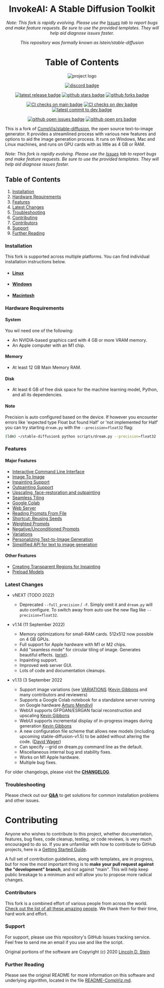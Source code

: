 <div align="center">

# InvokeAI: A Stable Diffusion Toolkit

_Note: This fork is rapidly evolving. Please use the
[Issues](https://github.com/invoke-ai/InvokeAI/issues) tab to
report bugs and make feature requests. Be sure to use the provided
templates. They will help aid diagnose issues faster._

_This repository was formally known as lstein/stable-diffusion_

# **Table of Contents**

![project logo](docs/assets/logo.png)

[![discord badge]][discord link]

[![latest release badge]][latest release link] [![github stars badge]][github stars link] [![github forks badge]][github forks link]

[![CI checks on main badge]][CI checks on main link] [![CI checks on dev badge]][CI checks on dev link] [![latest commit to dev badge]][latest commit to dev link]

[![github open issues badge]][github open issues link] [![github open prs badge]][github open prs link]

[CI checks on dev badge]: https://flat.badgen.net/github/checks/invoke-ai/InvokeAI/development?label=CI%20status%20on%20dev&cache=900&icon=github
[CI checks on dev link]: https://github.com/invoke-ai/InvokeAI/actions?query=branch%3Adevelopment
[CI checks on main badge]: https://flat.badgen.net/github/checks/invoke-ai/InvokeAI/main?label=CI%20status%20on%20main&cache=900&icon=github
[CI checks on main link]: https://github.com/invoke-ai/InvokeAI/actions/workflows/test-dream-conda.yml
[discord badge]: https://flat.badgen.net/discord/members/ZmtBAhwWhy?icon=discord
[discord link]: https://discord.gg/ZmtBAhwWhy
[github forks badge]: https://flat.badgen.net/github/forks/invoke-ai/InvokeAI?icon=github
[github forks link]: https://useful-forks.github.io/?repo=invoke-ai%2FInvokeAI
[github open issues badge]: https://flat.badgen.net/github/open-issues/invoke-ai/InvokeAI?icon=github
[github open issues link]: https://github.com/invoke-ai/InvokeAI/issues?q=is%3Aissue+is%3Aopen
[github open prs badge]: https://flat.badgen.net/github/open-prs/invoke-ai/InvokeAI?icon=github
[github open prs link]: https://github.com/invoke-ai/InvokeAI/pulls?q=is%3Apr+is%3Aopen
[github stars badge]: https://flat.badgen.net/github/stars/invoke-ai/InvokeAI?icon=github
[github stars link]: https://github.com/invoke-ai/InvokeAI/stargazers
[latest commit to dev badge]: https://flat.badgen.net/github/last-commit/invoke-ai/InvokeAI/development?icon=github&color=yellow&label=last%20dev%20commit&cache=900
[latest commit to dev link]: https://github.com/invoke-ai/InvokeAI/commits/development
[latest release badge]: https://flat.badgen.net/github/release/invoke-ai/InvokeAI/development?icon=github
[latest release link]: https://github.com/invoke-ai/InvokeAI/releases
</div>

This is a fork of [CompVis/stable-diffusion](https://github.com/CompVis/stable-diffusion), the open
source text-to-image generator. It provides a streamlined process with various new features and
options to aid the image generation process. It runs on Windows, Mac and Linux machines, and runs on
GPU cards with as little as 4 GB or RAM.

_Note: This fork is rapidly evolving. Please use the
[Issues](https://github.com/invoke-ai/InvokeAI/issues) tab to report bugs and make feature
requests. Be sure to use the provided templates. They will help aid diagnose issues faster._

## Table of Contents

1. [Installation](#installation)
2. [Hardware Requirements](#hardware-requirements)
3. [Features](#features)
4. [Latest Changes](#latest-changes)
5. [Troubleshooting](#troubleshooting)
6. [Contributing](#contributing)
7. [Contributors](#contributors)
8. [Support](#support)
9. [Further Reading](#further-reading)

### Installation

This fork is supported across multiple platforms. You can find individual installation instructions
below.

- #### [Linux](docs/installation/INSTALL_LINUX.md)

- #### [Windows](docs/installation/INSTALL_WINDOWS.md)

- #### [Macintosh](docs/installation/INSTALL_MAC.md)

### Hardware Requirements

#### System

You wil need one of the following:

- An NVIDIA-based graphics card with 4 GB or more VRAM memory.
- An Apple computer with an M1 chip.

#### Memory

- At least 12 GB Main Memory RAM.

#### Disk

- At least 6 GB of free disk space for the machine learning model, Python, and all its dependencies.

#### Note

Precision is auto configured based on the device. If however you encounter
errors like 'expected type Float but found Half' or 'not implemented for Half'
you can try starting `dream.py` with the `--precision=float32` flag:

```bash
(ldm) ~/stable-diffusion$ python scripts/dream.py --precision=float32
```

### Features

#### Major Features

- [Interactive Command Line Interface](docs/features/CLI.md)
- [Image To Image](docs/features/IMG2IMG.md)
- [Inpainting Support](docs/features/INPAINTING.md)
- [Outpainting Support](docs/features/OUTPAINTING.md)
- [Upscaling, face-restoration and outpainting](docs/features/POSTPROCESS.md)
- [Seamless Tiling](docs/features/OTHER.md#seamless-tiling)
- [Google Colab](docs/features/OTHER.md#google-colab)
- [Web Server](docs/features/WEB.md)
- [Reading Prompts From File](docs/features/PROMPTS.md#reading-prompts-from-a-file)
- [Shortcut: Reusing Seeds](docs/features/OTHER.md#shortcuts-reusing-seeds)
- [Weighted Prompts](docs/features/PROMPTS.md#weighted-prompts)
- [Negative/Unconditioned Prompts](docs/features/PROMPTS.md#negative-and-unconditioned-prompts)
- [Variations](docs/features/VARIATIONS.md)
- [Personalizing Text-to-Image Generation](docs/features/TEXTUAL_INVERSION.md)
- [Simplified API for text to image generation](docs/features/OTHER.md#simplified-api)

#### Other Features

- [Creating Transparent Regions for Inpainting](docs/features/INPAINTING.md#creating-transparent-regions-for-inpainting)
- [Preload Models](docs/features/OTHER.md#preload-models)

### Latest Changes

- vNEXT (TODO 2022)

  - Deprecated `--full_precision` / `-F`. Simply omit it and `dream.py` will auto
    configure. To switch away from auto use the new flag like `--precision=float32`.

- v1.14 (11 September 2022)

  - Memory optimizations for small-RAM cards. 512x512 now possible on 4 GB GPUs.
  - Full support for Apple hardware with M1 or M2 chips.
  - Add "seamless mode" for circular tiling of image. Generates beautiful effects.
    ([prixt](https://github.com/prixt)).
  - Inpainting support.
  - Improved web server GUI.
  - Lots of code and documentation cleanups.

- v1.13 (3 September 2022

  - Support image variations (see [VARIATIONS](docs/features/VARIATIONS.md)
    ([Kevin Gibbons](https://github.com/bakkot) and many contributors and reviewers)
  - Supports a Google Colab notebook for a standalone server running on Google hardware
    [Arturo Mendivil](https://github.com/artmen1516)
  - WebUI supports GFPGAN/ESRGAN facial reconstruction and upscaling
    [Kevin Gibbons](https://github.com/bakkot)
  - WebUI supports incremental display of in-progress images during generation
    [Kevin Gibbons](https://github.com/bakkot)
  - A new configuration file scheme that allows new models (including upcoming
    stable-diffusion-v1.5) to be added without altering the code.
    ([David Wager](https://github.com/maddavid12))
  - Can specify --grid on dream.py command line as the default.
  - Miscellaneous internal bug and stability fixes.
  - Works on M1 Apple hardware.
  - Multiple bug fixes.

For older changelogs, please visit the **[CHANGELOG](docs/features/CHANGELOG.md)**.

### Troubleshooting

Please check out our **[Q&A](docs/help/TROUBLESHOOT.md)** to get solutions for common installation
problems and other issues.

# Contributing

Anyone who wishes to contribute to this project, whether documentation, features, bug fixes, code
cleanup, testing, or code reviews, is very much encouraged to do so. If you are unfamiliar with how
to contribute to GitHub projects, here is a
[Getting Started Guide](https://opensource.com/article/19/7/create-pull-request-github).

A full set of contribution guidelines, along with templates, are in progress, but for now the most
important thing is to **make your pull request against the "development" branch**, and not against
"main". This will help keep public breakage to a minimum and will allow you to propose more radical
changes.

### Contributors

This fork is a combined effort of various people from across the world.
[Check out the list of all these amazing people](docs/other/CONTRIBUTORS.md). We thank them for
their time, hard work and effort.

### Support

For support, please use this repository's GitHub Issues tracking service. Feel free to send me an
email if you use and like the script.

Original portions of the software are Copyright (c) 2020
[Lincoln D. Stein](https://github.com/lstein)

### Further Reading

Please see the original README for more information on this software and underlying algorithm,
located in the file [README-CompViz.md](docs/other/README-CompViz.md).
